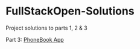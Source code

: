 # FullStackOpen-Solutions
Project solutions to parts 1, 2 & 3

Part 3: [PhoneBook App](https://phonebook-personal.herokuapp.com/)
